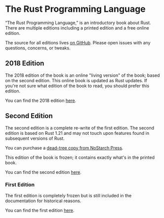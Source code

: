 # The Rust Programming Language

“The Rust Programming Language,” is an introductory book about Rust. There are
multiple editions including a printed edition and a free online edition.

The source for all editions lives
[on GitHub](https://github.com/rust-lang/book). Please open issues with any
questions, concerns, or tweaks.

## 2018 Edition

The 2018 edition of the book is an online "living version" of the book; based
on the second edition. This online book is updated as Rust updates. If you're
not sure what edition of the book to read, you should prefer this edition.

You can find the 2018 edition [here](2018-edition/index.html).

## Second Edition

The second edition is a complete re-write of the first edition. The second
edition is based on Rust 1.21 and may not touch upon features found in
subsequent versions of Rust.

You can purchase a [dead-tree copy from NoStarch
Press](https://nostarch.com/Rust).

This edition of the book is frozen; it contains exactly what's in the printed
book.

You can find the second edition [here](second-edition/index.html).

### First Edition

The first edition is completely frozen but is still included in the
documentation for historical reasons.

You can find the first edition [here](first-edition/index.html).

